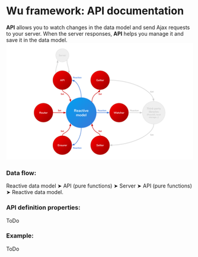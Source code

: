 # Wu framework: API documentation
**API** allows you to watch changes in the data model and send Ajax requests to your server. When the server responses, **API** helps you manage it and save it in the data model.
![Pattern](./wu-framework.svg)

### Data flow:
Reactive data model &#10148; API (pure functions) &#10148; Server &#10148; API (pure functions) &#10148; Reactive data model.

### API definition properties:
ToDo

### Example:
ToDo
